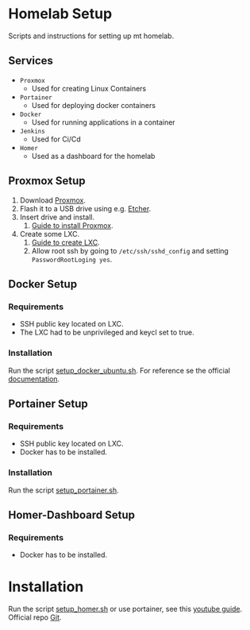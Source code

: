 # Homelab Setup

Scripts and instructions for setting up mt homelab.

## Services

* `Proxmox`
    * Used for creating Linux Containers
* `Portainer`
    * Used for deploying docker containers
* `Docker`
    * Used for running applications in a container
* `Jenkins`
    * Used for Ci/Cd
* `Homer`
    * Used as a dashboard for the homelab

## Proxmox Setup

1. Download [Proxmox](https://proxmox.com/en/).
2. Flash it to a USB drive using e.g. [Etcher](https://www.balena.io/etcher/).
3. Insert drive and install.
    1. [Guide to install Proxmox](https://www.youtube.com/watch?v=7OVaWaqO2aU&t=95s).
4. Create some LXC.
    1. [Guide to create LXC](https://www.youtube.com/watch?v=cyjXxsQ8Igw).
    2. Allow root ssh by going to `/etc/ssh/sshd_config` and setting `PasswordRootLoging yes`.

## Docker Setup

### Requirements

* SSH public key located on LXC.
* The LXC had to be unprivileged and keycl set to true.

### Installation

Run the script [setup_docker_ubuntu.sh](scripts/lxc-enviroment/setup_docker_ubuntu-lxc.sh). For reference se the
official [documentation](https://docs.docker.com/engine/install/ubuntu/).

## Portainer Setup

### Requirements

* SSH public key located on LXC.
* Docker has to be installed.

### Installation

Run the script [setup_portainer.sh](scripts/docker-apps/setup_portainer.sh).

## Homer-Dashboard Setup

### Requirements

* Docker has to be installed.

# Installation

Run the script [setup_homer.sh](scripts/dev-portal/setup_homer.sh) or use portainer, see
this [youtube guide](https://www.youtube.com/watch?v=9iTPm45EmxM). Official
repo [Git](https://github.com/bastienwirtz/homer).